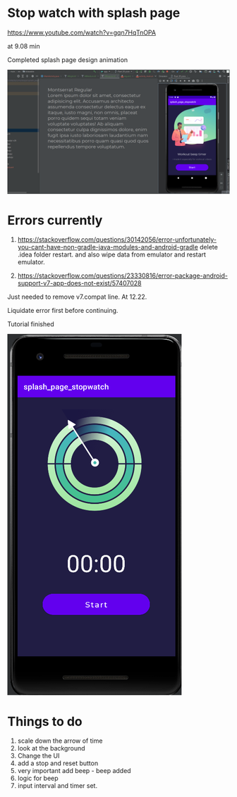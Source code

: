 # Stop watch with splash page

https://www.youtube.com/watch?v=gqn7HqTnOPA

at 9.08 min

Completed splash page design animation

![](splash_page.gif)

# Errors currently

1. https://stackoverflow.com/questions/30142056/error-unfortunately-you-cant-have-non-gradle-java-modules-and-android-gradle
delete .idea folder restart. and also wipe data from emulator and restart emulator.

2. https://stackoverflow.com/questions/23330816/error-package-android-support-v7-app-does-not-exist/57407028

Just needed to remove v7.compat line.
At 12.22.

Liquidate error first before continuing.

Tutorial finished

![](tut_finished.png)
# Things to do

1. scale down the arrow of time
2. look at the background
3. Change the UI
4. add a stop and reset button
5. very important add beep - beep added
6. logic for beep
7. input interval and timer set.
